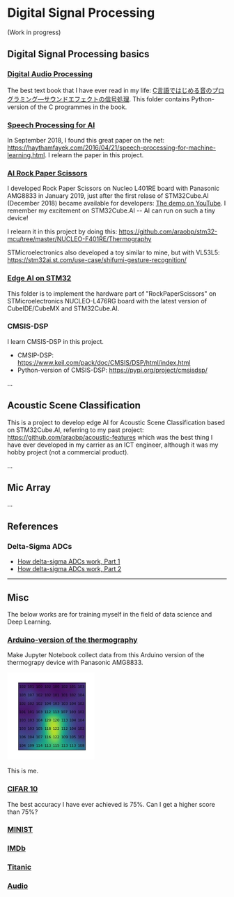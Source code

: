 # Digital Signal Processing

(Work in progress)

## Digital Signal Processing basics

### [Digital Audio Processing](DigitalAudioProcessing)

The best text book that I have ever read in my life: [C言語ではじめる音のプログラミング―サウンドエフェクトの信号処理](https://www.ohmsha.co.jp/book/9784274206504/). This folder contains Python-version of the C programmes in the book.

### [Speech Processing for AI](SpeechProcessing)

In September 2018, I found this great paper on the net: https://haythamfayek.com/2016/04/21/speech-processing-for-machine-learning.html. I relearn the paper in this project.

### [AI Rock Paper Scissors](RockPaperScissors)

I developed Rock Paper Scissors on Nucleo L401RE board with Panasonic AMG8833 in January 2019, just after the first relase of STM32Cube.AI (December 2018) became available for developers: [The demo on YouTube](https://www.youtube.com/shorts/d6OYSllaVEs). I remember my excitement on STM32Cube.AI -- AI can run on such a tiny device!

I relearn it in this project by doing this: https://github.com/araobp/stm32-mcu/tree/master/NUCLEO-F401RE/Thermography

STMicroelectronics also developed a toy similar to mine, but with VL53L5: https://stm32ai.st.com/use-case/shifumi-gesture-recognition/

### [Edge AI on STM32](STM32)

This folder is to implement the hardware part of "RockPaperScissors" on STMicroelectronics NUCLEO-L476RG board with the latest version of CubeIDE/CubeMX and STM32Cube.AI.

### CMSIS-DSP

I learn CMSIS-DSP in this project.

- CMSIP-DSP: https://www.keil.com/pack/doc/CMSIS/DSP/html/index.html
- Python-version of CMSIS-DSP: https://pypi.org/project/cmsisdsp/

...

## Acoustic Scene Classification

This is a project to develop edge AI for Acoustic Scene Classification based on STM32Cube.AI, referring to my past project: https://github.com/araobp/acoustic-features which was the best thing I have ever developed in my carrier as an ICT engineer, although it was my hobby project (not a commercial product).

...

## Mic Array

...

## References

### Delta-Sigma ADCs

- [How delta-sigma ADCs work, Part 1](https://www.ti.com/lit/an/slyt423a/slyt423a.pdf?ts=1694396702991)
- [How delta-sigma ADCs work, Part 2](https://www.ti.com/lit/an/slyt438/slyt438.pdf?ts=1694411423855)

---
## Misc

The below works are for training myself in the field of data science and Deep Learning.

### [Arduino-version of the thermography](misc/Arduino)

Make Jupyter Notebook collect data from this Arduino version of the thermograpy device with Panasonic AMG8833.

<img src='doc/me.jpg' width=200>

This is me.

### [CIFAR 10](misc/CIFAR10)

The best accuracy I have ever achieved is 75%. Can I get a higher score than 75%?

### [MINIST](misc/MNIST)

### [IMDb](misc/IMDb)

### [Titanic](misc/Titanic)

### [Audio](misc/Audio)
